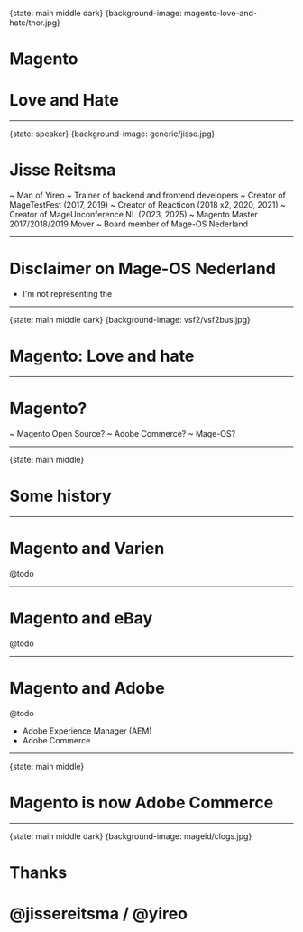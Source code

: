 {state: main middle dark}
{background-image: magento-love-and-hate/thor.jpg}
# Magento
# Love and Hate

---
{state: speaker}
{background-image: generic/jisse.jpg}
# Jisse Reitsma
~ Man of Yireo
~ Trainer of backend and frontend developers
~ Creator of MageTestFest (2017, 2019)
~ Creator of Reacticon (2018 x2, 2020, 2021)
~ Creator of MageUnconference NL (2023, 2025)
~ Magento Master 2017/2018/2019 Mover
~ Board member of Mage-OS Nederland

---
# Disclaimer on Mage-OS Nederland
- I'm not representing the 

---
{state: main middle dark}
{background-image: vsf2/vsf2bus.jpg}
# Magento: Love and hate

---
# Magento?
~ Magento Open Source?
~ Adobe Commerce?
~ Mage-OS?

---
{state: main middle}
# Some history

---
# Magento and Varien
@todo

---
# Magento and eBay
@todo

---
# Magento and Adobe
@todo
- Adobe Experience Manager (AEM)
- Adobe Commerce

---
{state: main middle}
# Magento is now Adobe Commerce

---
{state: main middle dark}
{background-image: mageid/clogs.jpg}
# Thanks
# @jissereitsma / @yireo

